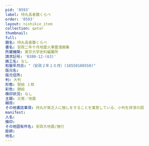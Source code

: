 ```yaml
---
pid: '0593'
label: 持丸長者腹くらべ
order: '0593'
layout: nishikie_item
collection: qatar
thumbnail: 
full: 
題名: 持丸長者腹くらべ
書名: 安政二年十月地震火事雷漫画集
所蔵機関: 東京大学史料編纂所
請求記号: '0380-12-(63)'
画工名: なし
和暦年月日: "（安政２年１０月）(18550100550)"
版元名: 
版元住所: 
判: 大判
形態: 竪絵 １枚
彩色: 錦絵
検印状況: なし
主題: 災害／地震
細目: 
その他書誌事項: 持丸が貧乏人に施しをすることを寓意している、小判を排泄の図
manifest: 
人名: 
検印: 
その他固有件名: 安政大地震/施行
彫師: 
地名: 
---
```

